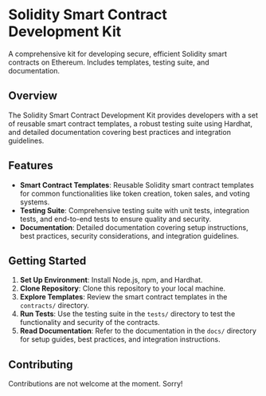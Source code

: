# Solidity Smart Contract Development Kit

A comprehensive kit for developing secure, efficient Solidity smart contracts on Ethereum. Includes templates, testing suite, and documentation.

## Overview

The Solidity Smart Contract Development Kit provides developers with a set of reusable smart contract templates, a robust testing suite using Hardhat, and detailed documentation covering best practices and integration guidelines.

## Features

- **Smart Contract Templates**: Reusable Solidity smart contract templates for common functionalities like token creation, token sales, and voting systems.
- **Testing Suite**: Comprehensive testing suite with unit tests, integration tests, and end-to-end tests to ensure quality and security.
- **Documentation**: Detailed documentation covering setup instructions, best practices, security considerations, and integration guidelines.

## Getting Started

1. **Set Up Environment**: Install Node.js, npm, and Hardhat.
2. **Clone Repository**: Clone this repository to your local machine.
3. **Explore Templates**: Review the smart contract templates in the `contracts/` directory.
4. **Run Tests**: Use the testing suite in the `tests/` directory to test the functionality and security of the contracts.
5. **Read Documentation**: Refer to the documentation in the `docs/` directory for setup guides, best practices, and integration instructions.

## Contributing

Contributions are not welcome at the moment. Sorry!
